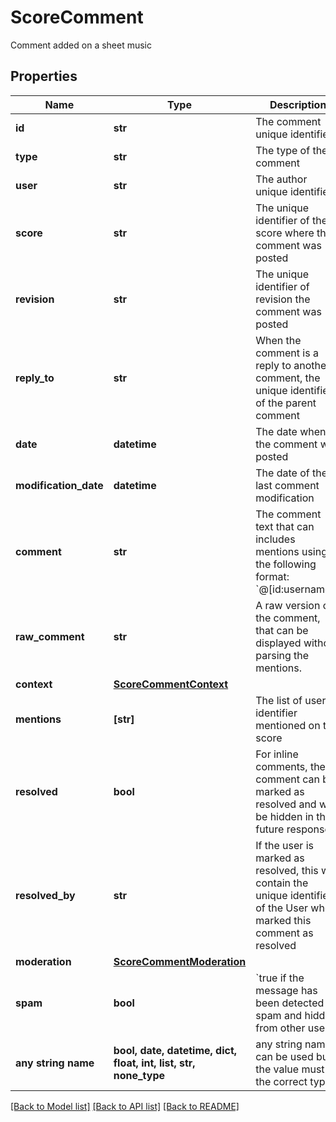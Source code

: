 # ScoreComment

Comment added on a sheet music

## Properties
Name | Type | Description | Notes
------------ | ------------- | ------------- | -------------
**id** | **str** | The comment unique identifier | [optional] 
**type** | **str** | The type of the comment | [optional] 
**user** | **str** | The author unique identifier | [optional] 
**score** | **str** | The unique identifier of the score where the comment was posted | [optional] 
**revision** | **str** | The unique identifier of revision the comment was posted | [optional] 
**reply_to** | **str** | When the comment is a reply to another comment, the unique identifier of the parent comment  | [optional] 
**date** | **datetime** | The date when the comment was posted | [optional] 
**modification_date** | **datetime** | The date of the last comment modification | [optional] 
**comment** | **str** | The comment text that can includes mentions using the following format: &#x60;@[id:username]&#x60;.  | [optional] 
**raw_comment** | **str** | A raw version of the comment, that can be displayed without parsing the mentions.  | [optional] 
**context** | [**ScoreCommentContext**](ScoreCommentContext.md) |  | [optional] 
**mentions** | **[str]** | The list of user identifier mentioned on the score | [optional] 
**resolved** | **bool** | For inline comments, the comment can be marked as resolved and will be hidden in the future responses  | [optional] 
**resolved_by** | **str** | If the user is marked as resolved, this will contain the unique identifier of the User who marked this comment as resolved  | [optional] 
**moderation** | [**ScoreCommentModeration**](ScoreCommentModeration.md) |  | [optional] 
**spam** | **bool** | &#x60;true  if the message has been detected as spam and hidden from other users  | [optional] 
**any string name** | **bool, date, datetime, dict, float, int, list, str, none_type** | any string name can be used but the value must be the correct type | [optional]

[[Back to Model list]](../README.md#documentation-for-models) [[Back to API list]](../README.md#documentation-for-api-endpoints) [[Back to README]](../README.md)


